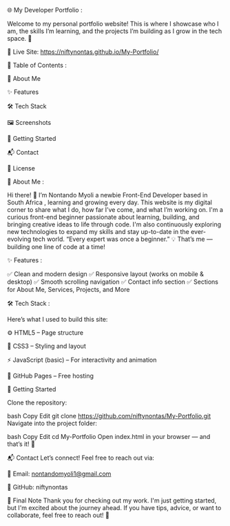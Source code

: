 🌐 My Developer Portfolio :

Welcome to my personal portfolio website!
This is where I showcase who I am, the skills I’m learning, and the projects I’m building as I grow in the tech space. 🚀

🔗 Live Site: https://niftynontas.github.io/My-Portfolio/

📌 Table of Contents :

📖 About Me

✨ Features

🛠 Tech Stack

🖼 Screenshots

🚀 Getting Started

📬 Contact

📄 License

📖 About Me :

Hi there! 👋
I’m Nontando Myoli a newbie Front-End Developer based in South Africa , learning and growing every day. This website is my digital corner to share what I do, how far I’ve come, and what I’m working on.
I'm a curious front-end beginner passionate about learning, building, and bringing creative ideas to life through code.  I'm also continuously exploring new technologies to expand my skills and stay up-to-date in the ever-evolving tech world.
“Every expert was once a beginner.” 💡
That’s me — building one line of code at a time!

✨ Features :

✅ Clean and modern design
✅ Responsive layout (works on mobile & desktop)
✅ Smooth scrolling navigation
✅ Contact info section
✅ Sections for About Me, Services, Projects, and More

🛠 Tech Stack :

Here’s what I used to build this site:

⚙️ HTML5 – Page structure

🎨 CSS3 – Styling and layout

⚡ JavaScript (basic) – For interactivity and animation

🚀 GitHub Pages – Free hosting

🚀 Getting Started

Clone the repository:

bash
Copy
Edit
git clone https://github.com/niftynontas/My-Portfolio.git
Navigate into the project folder:

bash
Copy
Edit
cd My-Portfolio
Open index.html in your browser — and that’s it! 🎉

📬 Contact
Let’s connect!
Feel free to reach out via:

📧 Email: nontandomyoli1@gmail.com

💼 GitHub: niftynontas

💬 Final Note
Thank you for checking out my work. I'm just getting started, but I'm excited about the journey ahead. If you have tips, advice, or want to collaborate, feel free to reach out! 🤝
